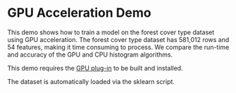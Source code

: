 # GPU Acceleration Demo

This demo shows how to train a model on the forest cover type dataset using GPU acceleration. The forest cover type dataset has 581,012 rows and 54 features, making it time consuming to process. We compare the run-time and accuracy of the GPU and CPU histogram algorithms.

This demo requires the [GPU plug-in](https://github.com/dmlc/xgboost/tree/master/plugin/updater_gpu) to be built and installed.

The dataset is automatically loaded via the sklearn script. 


